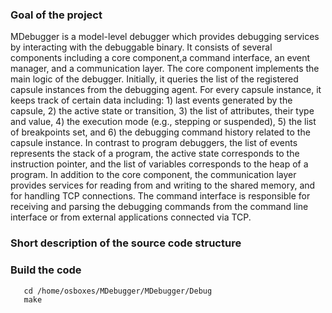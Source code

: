 ### Goal of the project
MDebugger is a model-level debugger which provides debugging services by interacting with the debuggable binary. 
It consists of several components including a core component,a command interface, an event manager, and a communication
layer. The core component implements the main logic of the debugger. Initially, it queries the list of the registered capsule
instances from the debugging agent. For every capsule instance, it keeps track of certain data including: 1) last events
generated by the capsule, 2) the active state or transition, 3) the list of attributes, their type and value, 4) the execution
mode (e.g., stepping or suspended), 5) the list of breakpoints set, and 6) the debugging command history related to the
capsule instance. In contrast to program debuggers, the list of events represents the stack of a program, the active state
corresponds to the instruction pointer, and the list of variables corresponds to the heap of a program.
In addition to the core component, the communication layer provides services for reading from and writing to the shared memory, and for handling TCP connections. The
command interface is responsible for receiving and parsing the debugging commands from the command line interface
or from external applications connected via TCP.

### Short description of the source code structure
### Build the code 
```
   cd /home/osboxes/MDebugger/MDebugger/Debug
   make 
```
